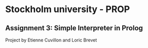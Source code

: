 # Stockholm university - PROP

## Assignment 3: Simple Interpreter in Prolog

Project by Etienne Cuvillon and Loric Brevet
